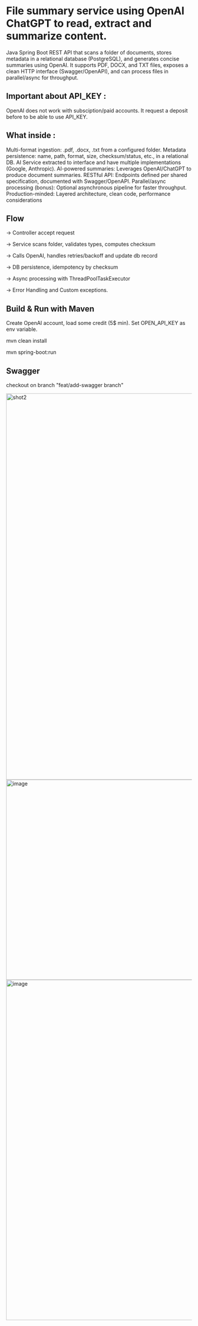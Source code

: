 # File summary service using OpenAI ChatGPT to read, extract and summarize content.
Java Spring Boot REST API that scans a folder of documents, stores metadata in a relational database (PostgreSQL), and generates concise summaries using OpenAI. 
It supports PDF, DOCX, and TXT files, exposes a clean HTTP interface (Swagger/OpenAPI), and can process files in parallel/async for throughput.

## Important about API_KEY : 
OpenAI does not work with subsciption/paid accounts. It request a deposit before to be able to use API_KEY.

## What inside :
Multi-format ingestion: .pdf, .docx, .txt from a configured folder. 
Metadata persistence: name, path, format, size, checksum/status, etc., in a relational DB.
AI Service extracted to interface and have multiple implementations (Google, Anthropic).
AI-powered summaries: Leverages OpenAI/ChatGPT to produce document summaries. 
RESTful API: Endpoints defined per shared specification, documented with Swagger/OpenAPI.
Parallel/async processing (bonus): Optional asynchronous pipeline for faster throughput.
Production-minded: Layered architecture, clean code, performance considerations

## Flow
-> Controller accept request 

-> Service scans folder, validates types, computes checksum 

-> Calls OpenAI, handles retries/backoff and update db record

-> DB persistence, idempotency by checksum

-> Async processing with ThreadPoolTaskExecutor

-> Error Handling and Custom exceptions.


## Build & Run with Maven 
Create OpenAI account, load some credit (5$ min). Set OPEN_API_KEY as env variable.

mvn clean install

mvn spring-boot:run

## Swagger 
checkout on branch "feat/add-swagger branch"


<img width="1919" height="1044" alt="shot2" src="https://github.com/user-attachments/assets/6f455120-0175-482a-b43f-ab8f42ca025c" />

<img width="1897" height="541" alt="image" src="https://github.com/user-attachments/assets/26bda59c-d2b0-4e18-bbe5-431947fd1ee4" />

<img width="949" height="920" alt="image" src="https://github.com/user-attachments/assets/5939e037-381f-47de-b9b6-02bb9574cad0" />

